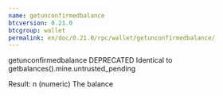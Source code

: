 ```yaml
---
name: getunconfirmedbalance
btcversion: 0.21.0
btcgroup: wallet
permalink: en/doc/0.21.0/rpc/wallet/getunconfirmedbalance/
---
```


getunconfirmedbalance
DEPRECATED
Identical to getbalances().mine.untrusted_pending

Result:
n    (numeric) The balance


